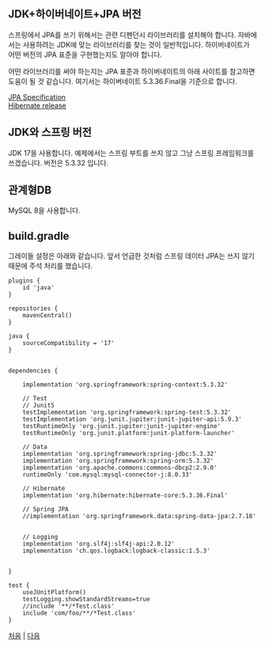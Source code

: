 ## JDK+하이버네이트+JPA 버전
스프링에서 JPA를 쓰기 위해서는 관련 디펜던시 라이브러리를 설치해야 합니다. 자바에서는 사용하려는 JDK에 맞는 라이브러리를 찾는 것이 일반적입니다. 하이버네이트가 어떤 버전의 JPA 표준을 구현했는지도 알아야 합니다.

어떤 라이브러리를 써야 하는지는 JPA 표준과 하이버네이트의 아래 사이트를 참고하면 도움이 될 것 같습니다. 여기서는 하이버네이트 5.3.36.Final을 기준으로 합니다.

[JPA Specification](https://jakarta.ee/specifications/persistence/)  
[Hibernate release](https://hibernate.org/orm/releases/5.3/)

## JDK와 스프링 버전
JDK 17을 사용합니다. 예제에서는 스프링 부트를 쓰지 않고 그냥 스프링 프레임워크를 쓰겠습니다. 버전은 5.3.32 입니다. 

## 관계형DB 
MySQL 8을 사용합니다.

## build.gradle
그레이들 설정은 아래와 같습니다. 앞서 언급한 것처럼 스프링 데이터 JPA는 쓰지 않기 때문에 주석 처리를 했습니다.

```
plugins {
    id 'java'
}

repositories {
    mavenCentral()
}

java {
    sourceCompatibility = '17'
}


dependencies {

    implementation 'org.springframework:spring-context:5.3.32'    
    
    // Test
    // Junit5
    testImplementation 'org.springframework:spring-test:5.3.32'
    testImplementation 'org.junit.jupiter:junit-jupiter-api:5.9.3'
    testRuntimeOnly 'org.junit.jupiter:junit-jupiter-engine'
    testRuntimeOnly 'org.junit.platform:junit-platform-launcher'
    
    // Data
    implementation 'org.springframework:spring-jdbc:5.3.32'
    implementation 'org.springframework:spring-orm:5.3.32'
    implementation 'org.apache.commons:commons-dbcp2:2.9.0'    
    runtimeOnly 'com.mysql:mysql-connector-j:8.0.33'
    
    // Hibernate
    implementation 'org.hibernate:hibernate-core:5.3.36.Final'
    
    // Spring JPA
    //implementation 'org.springframework.data:spring-data-jpa:2.7.18'
        
    
    // Logging    
    implementation 'org.slf4j:slf4j-api:2.0.12'
    implementation 'ch.qos.logback:logback-classic:1.5.3'    
    
    
}

test {
    useJUnitPlatform()
    testLogging.showStandardStreams=true
    //include '**/*Test.class'
    include 'com/foo/**/*Test.class'    
}

```

[처음](../README.md) | [다음](../03/README.md)